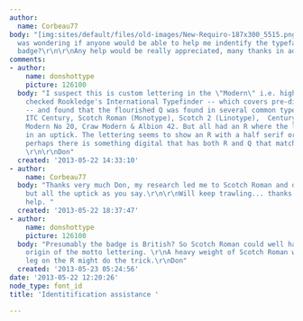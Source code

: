 ```yaml
---
author:
  name: Corbeau77
body: "[img:sites/default/files/old-images/New-Requiro-187x300_5515.png]\r\n\r\nI
  was wondering if anyone would be able to help me indentify the typeface in this
  badge?\r\n\r\nAny help would be really appreciated, many thanks in advance. \r\n"
comments:
- author:
    name: donshottype
    picture: 126100
  body: "I suspect this is custom lettering in the \"Modern\" i.e. high contrast style.\r\n\r\nI
    checked Rookledge's International Typefinder -- which covers pre-digital typefaces
    -- and found that the flourished Q was found in several common typefaces including
    ITC Century, Scotch Roman (Monotype), Scotch 2 (Linotype),  Century Nova, Madison,
    Modern No 20, Craw Modern & Albion 42. But all had an R where the leg terminated
    in an uptick. The lettering seems to show an R with a half serif or plain termination.\r\n\r\nBut
    perhaps there is something digital that has both R and Q that match the badge.
    \r\n\r\nDon"
  created: '2013-05-22 14:33:10'
- author:
    name: Corbeau77
  body: "Thanks very much Don, my research led me to Scotch Roman and derivitives,
    but all the uptick as you say.\r\n\r\nWill keep trawling... thanks again for your
    help. "
  created: '2013-05-22 18:37:47'
- author:
    name: donshottype
    picture: 126100
  body: "Presumably the badge is British? So Scotch Roman could well have been the
    origin of the motto lettering. \r\nA heavy weight of Scotch Roman with an edited
    leg on the R might do the trick.\r\nDon"
  created: '2013-05-23 05:24:56'
date: '2013-05-22 12:20:26'
node_type: font_id
title: 'Identitification assistance '

---
```

